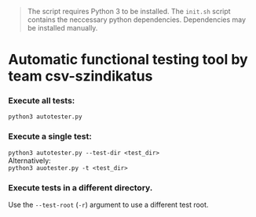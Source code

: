 > The script requires Python 3 to be installed. The `init.sh` script contains the neccessary python dependencies. Dependencies may be installed manually.

# Automatic functional testing tool by team csv-szindikatus

### Execute all tests:
`python3 autotester.py`

### Execute a single test:
`python3 autotester.py --test-dir <test_dir>`\
Alternatively:\
`python3 auotester.py -t <test_dir>`

### Execute tests in a different directory.
Use the `--test-root` (`-r`) argument to use a different test root.
